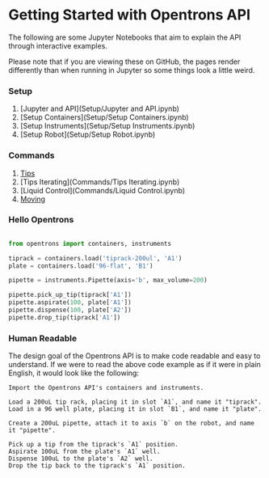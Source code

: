 # Getting Started with Opentrons API

The following are some Jupyter Notebooks that aim to explain the API through interactive examples.

Please note that if you are viewing these on GitHub, the pages render differently than when running in Jupyter so some things look a little weird.

### Setup
1. [Jupyter and API](Setup/Jupyter and API.ipynb)
2. [Setup Containers](Setup/Setup Containers.ipynb)
3. [Setup Instruments](Setup/Setup Instruments.ipynb)
4. [Setup Robot](Setup/Setup Robot.ipynb)

### Commands
1. [Tips](Commands/Tips.ipynb)
2. [Tips Iterating](Commands/Tips Iterating.ipynb)
3. [Liquid Control](Commands/Liquid Control.ipynb)
4. [Moving](Commands/Moving.ipynb)

### Hello Opentrons

```python

from opentrons import containers, instruments

tiprack = containers.load('tiprack-200ul', 'A1')
plate = containers.load('96-flat', 'B1')

pipette = instruments.Pipette(axis='b', max_volume=200)

pipette.pick_up_tip(tiprack['A1'])
pipette.aspirate(100, plate['A1'])
pipette.dispense(100, plate['A2'])
pipette.drop_tip(tiprack['A1'])
```

### Human Readable

The design goal of the Opentrons API is to make code readable and easy to understand. If we were to read the above code example as if it were in plain English, it would look like the following:

```
Import the Opentrons API's containers and instruments.

Load a 200uL tip rack, placing it in slot `A1`, and name it "tiprack".
Load in a 96 well plate, placing it in slot `B1`, and name it "plate".

Create a 200uL pipette, attach it to axis `b` on the robot, and name it "pipette".

Pick up a tip from the tiprack's `A1` position.
Aspirate 100uL from the plate's `A1` well.
Dispense 100uL to the plate's `A2` well.
Drop the tip back to the tiprack's `A1` position.
```
